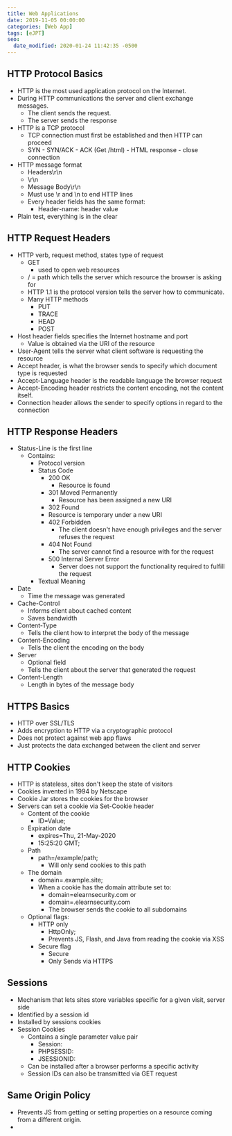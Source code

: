 ```yaml
---
title: Web Applications
date: 2019-11-05 00:00:00
categories: [Web App]
tags: [eJPT]
seo:
  date_modified: 2020-01-24 11:42:35 -0500
---
```


## HTTP Protocol Basics

* HTTP is the most used application protocol on the Internet.
* During HTTP communications the server and client exchange messages.
  * The client sends the request.
  * The server sends the response
* HTTP is a TCP protocol
  * TCP connection must first be established and then HTTP can proceed
  * SYN - SYN/ACK - ACK (Get /html) - HTML response - close connection
* HTTP message format
  * Headers\\r\\n
  * \\r\\n
  * Message Body\\r\\n
  * Must use \\r and \\n to end HTTP lines
  * Every header fields has the same format:
    * Header-name: header value
* Plain test, everything is in the clear

## HTTP Request Headers

* HTTP verb, request method, states type of request
  * GET
    * used to open web resources
  * / = path which tells the server which resource the browser is asking for
  * HTTP 1.1 is the protocol version tells the server how to communicate.
  * Many HTTP methods
    * PUT
    * TRACE
    * HEAD
    * POST
* Host header fields specifies the Internet hostname and port
  * Value is obtained via the URI of the resource
* User-Agent tells the server what client software is requesting the resource
* Accept header, is what the browser sends to specify which document type is requested
* Accept-Language header is the readable language the browser request
* Accept-Encoding header restricts the content encoding, not the content itself.
* Connection header allows the sender to specify options in regard to the connection

## HTTP Response Headers

* Status-Line is the first line
  * Contains:
    * Protocol version
    * Status Code
      * 200 OK
        * Resource is found
      * 301 Moved Permanently
        * Resource has been assigned a new URI
      * 302 Found
      * Resource is temporary under a new URI
      * 402 Forbidden
        * The client doesn't have enough privileges and the server refuses the request
      * 404 Not Found
        * The server cannot find a resource with for the request
      * 500 Internal Server Error
        * Server does not support the functionality required to fulfill the request
    * Textual Meaning
* Date
  * Time the message was generated
* Cache-Control
  * Informs client about cached content
  * Saves bandwidth
* Content-Type
  * Tells the client how to interpret the body of the message
* Content-Encoding
  * Tells the client the encoding on the body
* Server
  * Optional field
  * Tells the client about the server that generated the request
* Content-Length
  * Length in bytes of the message body

## HTTPS Basics

* HTTP over SSL/TLS
* Adds encryption to HTTP via a cryptographic protocol
* Does not protect against web app flaws
* Just protects the data exchanged between the client and server

## HTTP Cookies

* HTTP is stateless, sites don't keep the state of visitors
* Cookies invented in 1994 by Netscape
* Cookie Jar stores the cookies for the browser
* Servers can set a cookie via Set-Cookie header
  * Content of the cookie
    * ID=Value;
  * Expiration date
    * expires=Thu, 21-May-2020
    * 15:25:20 GMT;
  * Path
    * path=/example/path;
      * Will only send cookies to this path
  * The domain
    * domain=.example.site;
    * When a cookie has the domain attribute set to:
      * domain=elearnsecurity.com or
      * domain=.elearnsecurity.com
      * The browser sends the cookie to all subdomains
  * Optional flags:
    * HTTP only
      * HttpOnly;
      * Prevents JS, Flash, and Java from reading the cookie via XSS
    * Secure flag
      * Secure
      * Only Sends via HTTPS

## Sessions

* Mechanism that lets sites store variables specific for a given visit, server side
* Identified by a session id
* Installed by sessions cookies
* Session Cookies
  * Contains a single parameter value pair
    * Session:
    * PHPSESSID:
    * JSESSIONID:
  * Can be installed after a browser performs a specific activity
  * Session IDs can also be transmitted via GET request

## Same Origin Policy

* Prevents JS from getting or setting properties on a resource coming from a different origin.
* &nbsp;